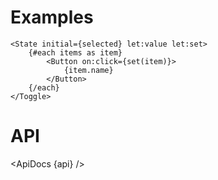 <script lang="ts">
	import api from '$lib/components/State.svelte?raw&sveld';
  import ApiDocs from '$lib/components/ApiDocs.svelte';
</script>

<h1>Examples</h1>

```svelte
<State initial={selected} let:value let:set>
	{#each items as item}
		<Button on:click={set(item)}>
			{item.name}
		</Button>
	{/each}
</Toggle>
```

<h1>API</h1>

<ApiDocs {api} />
